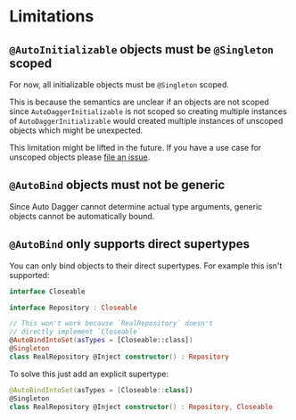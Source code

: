 # Limitations

## `@AutoInitializable` objects must be `@Singleton` scoped
For now, all initializable objects must be `@Singleton` scoped.

This is because the semantics are unclear if an objects are not scoped since `AutoDaggerInitializable` is not scoped so 
creating multiple instances of `AutoDaggerInitializable` would created multiple instances of unscoped objects which might be
unexpected.

This limitation might be lifted in the future. If you have a use case for unscoped objects please 
[file an issue](https://github.com/ansman/auto-dagger/issues/new).

## `@AutoBind` objects must not be generic
Since Auto Dagger cannot determine actual type arguments, generic objects cannot be automatically bound.

## `@AutoBind` only supports direct supertypes
You can only bind objects to their direct supertypes. For example this isn't supported:
```kotlin
interface Closeable

interface Repository : Closeable

// This won't work because `RealRepository` doesn't 
// directly implement `Closeable`
@AutoBindIntoSet(asTypes = [Closeable::class])
@Singleton
class RealRepository @Inject constructor() : Repository
```

To solve this just add an explicit supertype:
```kotlin
@AutoBindIntoSet(asTypes = [Closeable::class])
@Singleton
class RealRepository @Inject constructor() : Repository, Closeable
```